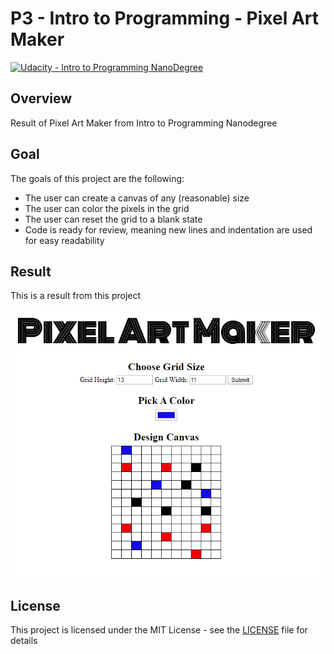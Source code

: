 # **P3 - Intro to Programming - Pixel Art Maker** 
[![Udacity - Intro to Programming NanoDegree](https://github.com/vickyaziz/sdc_p1_lanelines/blob/master/test_images/shield-udacity.png)](https://www.udacity.com/school-of-programming)


Overview
---
Result of Pixel Art Maker from Intro to Programming Nanodegree


Goal
---

The goals of this project are the following:
* The user can create a canvas of any (reasonable) size
* The user can color the pixels in the grid
* The user can reset the grid to a blank state
* Code is ready for review, meaning new lines and indentation are used for easy readability


Result
---

[//]: # (Image References)
[pipe0]: ./result/screenshot.png "Pixel Art Maker"

This is a result from this project 

![alt text][pipe0]


## License
This project is licensed under the MIT License - see the [LICENSE](LICENSE) file for details
